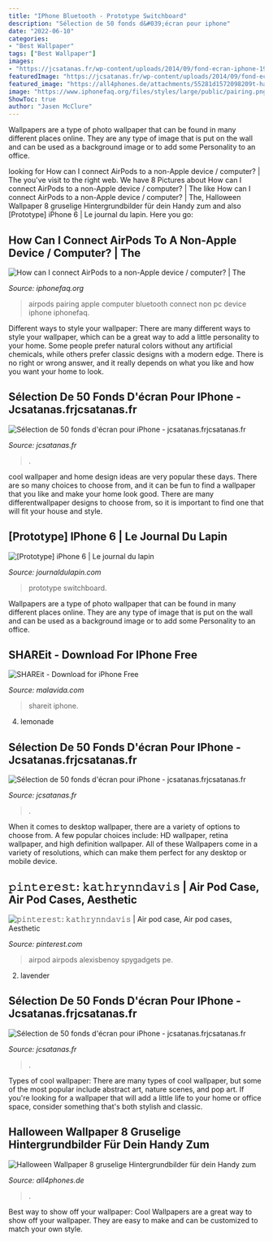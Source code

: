 ```yaml
---
title: "IPhone Bluetooth - Prototype Switchboard"
description: "Sélection de 50 fonds d&#039;écran pour iphone"
date: "2022-06-10"
categories:
- "Best Wallpaper"
tags: ["Best Wallpaper"]
images:
- "https://jcsatanas.fr/wp-content/uploads/2014/09/fond-ecran-iphone-190914-34.jpg"
featuredImage: "https://jcsatanas.fr/wp-content/uploads/2014/09/fond-ecran-iphone-190914-19.jpg"
featured_image: "https://all4phones.de/attachments/55281d1572098209t-halloween-wallpaper-8-gruselige-hintergrundbilder-fuer-dein-handy-zum-download-halloween-wallpaper-4.jpg"
image: "https://www.iphonefaq.org/files/styles/large/public/pairing.png"
ShowToc: true
author: "Jasen McClure"
---
```





Wallpapers are a type of photo wallpaper that can be found in many different places online. They are any type of image that is put on the wall and can be used as a background image or to add some Personality to an office.

	

		
looking for How can I connect AirPods to a non-Apple device / computer? | The you've visit to the right web. We have 8 Pictures about How can I connect AirPods to a non-Apple device / computer? | The like How can I connect AirPods to a non-Apple device / computer? | The, Halloween Wallpaper 8 gruselige Hintergrundbilder für dein Handy zum and also [Prototype] iPhone 6 | Le journal du lapin. Here you go:
		
    
## How Can I Connect AirPods To A Non-Apple Device / Computer? | The

<img loading=lazy src="https://www.iphonefaq.org/files/styles/large/public/pairing.png" onerror="this.onerror=null;this.src='https://tse3.mm.bing.net/th?id=OIP.-KpjvMAZDhf_7cXiEkivvwHaGf&amp;pid=15.1';" alt="How can I connect AirPods to a non-Apple device / computer? | The">

_Source: iphonefaq.org_

>airpods pairing apple computer bluetooth connect non pc device iphone iphonefaq. 

	

Different ways to style your wallpaper:
There are many different ways to style your wallpaper, which can be a great way to add a little personality to your home. Some people prefer natural colors without any artificial chemicals, while others prefer classic designs with a modern edge. There is no right or wrong answer, and it really depends on what you like and how you want your home to look.

    
## Sélection De 50 Fonds D&#039;écran Pour IPhone - Jcsatanas.frjcsatanas.fr

<img loading=lazy src="https://jcsatanas.fr/wp-content/uploads/2014/09/fond-ecran-iphone-190914-34.jpg" onerror="this.onerror=null;this.src='https://tse2.mm.bing.net/th?id=OIP.u7-1pbH88VR0dSs5TzyCbQHaNK&amp;pid=15.1';" alt="Sélection de 50 fonds d&#039;écran pour iPhone - jcsatanas.frjcsatanas.fr">

_Source: jcsatanas.fr_

>. 

	

cool wallpaper and home design ideas are very popular these days. There are so many choices to choose from, and it can be fun to find a wallpaper that you like and make your home look good. There are many differentwallpaper designs to choose from, so it is important to find one that will fit your house and style.

    
## [Prototype] IPhone 6 | Le Journal Du Lapin

<img loading=lazy src="http://www.journaldulapin.com/wp-content/uploads/2014/10/036.jpg" onerror="this.onerror=null;this.src='https://tse3.mm.bing.net/th?id=OIP.aAW0EvrYx_ikJrZt1JFkMAHaJ3&amp;pid=15.1';" alt="[Prototype] iPhone 6 | Le journal du lapin">

_Source: journaldulapin.com_

>prototype switchboard. 

	



Wallpapers are a type of photo wallpaper that can be found in many different places online. They are any type of image that is put on the wall and can be used as a background image or to add some Personality to an office.

    
## SHAREit - Download For IPhone Free

<img loading=lazy src="https://imag.malavida.com/mvimgbig/download-fs/shareit-16934-3.jpg" onerror="this.onerror=null;this.src='https://tse4.mm.bing.net/th?id=OIP.5FtSUDheROID8lKVdFuL0QHaNL&amp;pid=15.1';" alt="SHAREit - Download for iPhone Free">

_Source: malavida.com_

>shareit iphone. 

	

4. lemonade 

    
## Sélection De 50 Fonds D&#039;écran Pour IPhone - Jcsatanas.frjcsatanas.fr

<img loading=lazy src="https://jcsatanas.fr/wp-content/uploads/2014/09/fond-ecran-iphone-190914-19.jpg" onerror="this.onerror=null;this.src='https://tse4.mm.bing.net/th?id=OIP.DfhxbqDt5JvJNlShA4UdngHaNK&amp;pid=15.1';" alt="Sélection de 50 fonds d&#039;écran pour iPhone - jcsatanas.frjcsatanas.fr">

_Source: jcsatanas.fr_

>. 

	

When it comes to desktop wallpaper, there are a variety of options to choose from. A few popular choices include: HD wallpaper, retina wallpaper, and high definition wallpaper. All of these Wallpapers come in a variety of resolutions, which can make them perfect for any desktop or mobile device. 

    
## 𝚙𝚒𝚗𝚝𝚎𝚛𝚎𝚜𝚝: 𝚔𝚊𝚝𝚑𝚛𝚢𝚗𝚗𝚍𝚊𝚟𝚒𝚜 | Air Pod Case, Air Pod Cases, Aesthetic

<img loading=lazy src="https://i.pinimg.com/736x/81/0d/cd/810dcdd87d1a25c66e4de2bb351d357d.jpg" onerror="this.onerror=null;this.src='https://tse2.mm.bing.net/th?id=OIP.0kUPfhUSln2oD1Fp2IQ64wHaJ3&amp;pid=15.1';" alt="𝚙𝚒𝚗𝚝𝚎𝚛𝚎𝚜𝚝: 𝚔𝚊𝚝𝚑𝚛𝚢𝚗𝚗𝚍𝚊𝚟𝚒𝚜 | Air pod case, Air pod cases, Aesthetic">

_Source: pinterest.com_

>airpod airpods alexisbenoy spygadgets pe. 

	

2. lavender 

    
## Sélection De 50 Fonds D&#039;écran Pour IPhone - Jcsatanas.frjcsatanas.fr

<img loading=lazy src="https://jcsatanas.fr/wp-content/uploads/2014/09/fond-ecran-iphone-190914-1.jpg" onerror="this.onerror=null;this.src='https://tse1.mm.bing.net/th?id=OIP.jkhIUadZq_Cl6cjLyN-oJAHaNK&amp;pid=15.1';" alt="Sélection de 50 fonds d&#039;écran pour iPhone - jcsatanas.frjcsatanas.fr">

_Source: jcsatanas.fr_

>. 

	

Types of cool wallpaper:
There are many types of cool wallpaper, but some of the most popular include abstract art, nature scenes, and pop art. If you're looking for a wallpaper that will add a little life to your home or office space, consider something that's both stylish and classic.

    
## Halloween Wallpaper 8 Gruselige Hintergrundbilder Für Dein Handy Zum

<img loading=lazy src="https://all4phones.de/attachments/55281d1572098209t-halloween-wallpaper-8-gruselige-hintergrundbilder-fuer-dein-handy-zum-download-halloween-wallpaper-4.jpg" onerror="this.onerror=null;this.src='https://tse1.mm.bing.net/th?id=OIP.WjXyCuE3suzuczKN9XlSRgAAAA&amp;pid=15.1';" alt="Halloween Wallpaper 8 gruselige Hintergrundbilder für dein Handy zum">

_Source: all4phones.de_

>. 

	

Best way to show off your wallpaper:
Cool Wallpapers are a great way to show off your wallpaper. They are easy to make and can be customized to match your own style.

